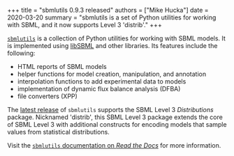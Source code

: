 +++
title   = "sbmlutils 0.9.3 released"
authors = ["Mike Hucka"]
date    = 2020-03-20
summary = "sbmlutils is a set of Python utilities for working with SBML, and it now supports Level&nbsp;3 'distrib'."
+++

[`sbmlutils`](https://github.com/matthiaskoenig/sbmlutils) is a collection of Python utilities for working with SBML models.  It is implemented using [libSBML](/software/libsbml) and other libraries.  Its features include the following:

* HTML reports of SBML models
* helper functions for model creation, manipulation, and annotation
* interpolation functions to add experimental data to models
* implementation of dynamic flux balance analysis (DFBA)
* file converters (XPP)

The [latest release](https://github.com/matthiaskoenig/sbmlutils/releases/tag/v0.3.9) of `sbmlutils` supports the SBML Level&nbsp;3 _Distributions_ package.  Nicknamed 'distrib', this SBML Level&nbsp;3 package extends the core of SBML Level&nbsp;3 with additional constructs for encoding models that sample values from statistical distributions.

Visit the [`sbmlutils` documentation on _Read the Docs_](https://sbmlutils.readthedocs.io/en/stable/) for more information.
